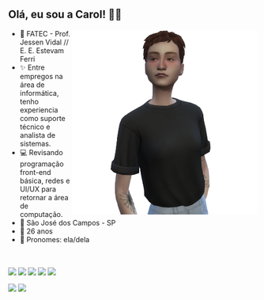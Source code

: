 ## Olá, eu sou a Carol! 🖐🏻

<img align="right" src="https://github.com/cdepaula/cdepaula/blob/main/pic.png">

- 🧠 FATEC - Prof. Jessen Vidal // E. E. Estevam Ferri<br>
- ✨ Entre empregos na área de informática, tenho experiencia como suporte técnico e analista de sistemas.<br>
- 💻 Revisando programação front-end básica, redes e UI/UX para retornar a área de computação.<br>
- 📍  São José dos Campos - SP<br>
- 🌱 26 anos<br>
- 🌈 Pronomes: ela/dela<br><br><br>


<img  margin-left="10px" width ="25px" src="https://cdn.jsdelivr.net/gh/devicons/devicon/icons/html5/html5-plain.svg" /> <img width ="25px" src="https://cdn.jsdelivr.net/gh/devicons/devicon/icons/css3/css3-plain.svg" /> <img width ="25px" src="https://cdn.jsdelivr.net/gh/devicons/devicon/icons/javascript/javascript-plain.svg" /> <img width ="25px" src="https://cdn.jsdelivr.net/gh/devicons/devicon/icons/nodejs/nodejs-plain.svg" /> <img width ="25px" src="https://cdn.jsdelivr.net/gh/devicons/devicon/icons/php/php-plain.svg" /><br>

<a href="https://www.youtube.com/https://www.youtube.com/@gumsandvamps/channels" target="_blank"><img src="https://img.shields.io/badge/YouTube-FF0000?style=for-the-badge&logo=youtube&logoColor=white" target="_blank"></a>
<a href="https://instagram.com/https://www.instagram.com/gumsandvamps/" target="_blank"><img src="https://img.shields.io/badge/-Instagram-%23E4405F?style=for-the-badge&logo=instagram&logoColor=white" target="_blank"></a>
